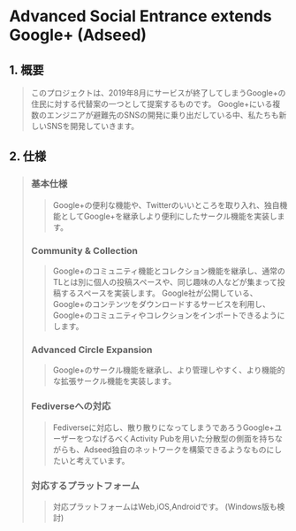 # Advanced Social Entrance extends Google+ (Adseed)

## 1. 概要
> このプロジェクトは、2019年8月にサービスが終了してしまうGoogle+の住民に対する代替案の一つとして提案するものです。
> Google+にいる複数のエンジニアが避難先のSNSの開発に乗り出だしている中、私たちも新しいSNSを開発していきます。

## 2. 仕様
> ### 基本仕様
>> Google+の便利な機能や、Twitterのいいところを取り入れ、独自機能としてGoogle+を継承しより便利にしたサークル機能を実装します。
>
> ### Community & Collection
>> Google+のコミュニティ機能とコレクション機能を継承し、通常のTLとは別に個人の投稿スペースや、同じ趣味の人などが集まって投稿するスペースを実装します。
>> Google社が公開している、Google+のコンテンツをダウンロードするサービスを利用し、Google+のコミュニティやコレクションをインポートできるようにします。
>
> ### Advanced Circle Expansion
>> Google+のサークル機能を継承し、より管理しやすく、より機能的な拡張サークル機能を実装します。
> 
> ### Fediverseへの対応
>> Fediverseに対応し、散り散りになってしまうであろうGoogle+ユーザーをつなげるべくActivity Pubを用いた分散型の側面を持ちながらも、Adseed独自のネットワークを構築できるようなものにしたいと考えています。
>
> ### 対応するプラットフォーム
>> 対応プラットフォームはWeb,iOS,Androidです。 (Windows版も検討)

